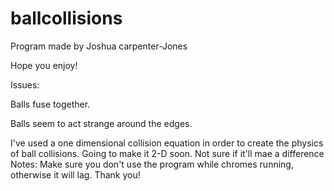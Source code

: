 # ballcollisions
Program made by Joshua carpenter-Jones

Hope you enjoy!

Issues:

Balls fuse together. 

Balls seem to act strange around the edges.

I've used a one dimensional collision equation in order to create the physics of ball collisions. Going to make it 2-D soon. Not sure if it'll mae a difference
Notes:
Make sure you don't use the program while chromes running, otherwise it will lag. Thank you!
